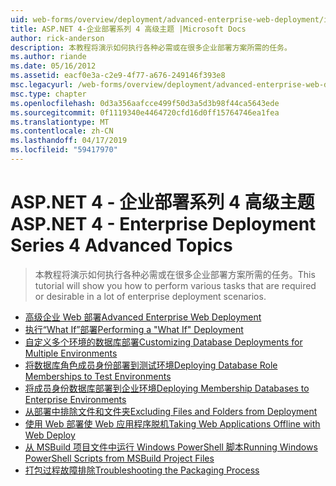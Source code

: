 ```yaml
---
uid: web-forms/overview/deployment/advanced-enterprise-web-deployment/index
title: ASP.NET 4-企业部署系列 4 高级主题 |Microsoft Docs
author: rick-anderson
description: 本教程将演示如何执行各种必需或在很多企业部署方案所需的任务。
ms.author: riande
ms.date: 05/16/2012
ms.assetid: eacf0e3a-c2e9-4f77-a676-249146f393e8
msc.legacyurl: /web-forms/overview/deployment/advanced-enterprise-web-deployment
msc.type: chapter
ms.openlocfilehash: 0d3a356aafcce499f50d3a5d3b98f44ca5643ede
ms.sourcegitcommit: 0f1119340e4464720cfd16d0ff15764746ea1fea
ms.translationtype: MT
ms.contentlocale: zh-CN
ms.lasthandoff: 04/17/2019
ms.locfileid: "59417970"
---
```

# <a name="aspnet-4---enterprise-deployment-series-4-advanced-topics"></a><span data-ttu-id="d32a7-103">ASP.NET 4 - 企业部署系列 4 高级主题</span><span class="sxs-lookup"><span data-stu-id="d32a7-103">ASP.NET 4 - Enterprise Deployment Series 4 Advanced Topics</span></span>

> <span data-ttu-id="d32a7-104">本教程将演示如何执行各种必需或在很多企业部署方案所需的任务。</span><span class="sxs-lookup"><span data-stu-id="d32a7-104">This tutorial will show you how to perform various tasks that are required or desirable in a lot of enterprise deployment scenarios.</span></span>


- [<span data-ttu-id="d32a7-105">高级企业 Web 部署</span><span class="sxs-lookup"><span data-stu-id="d32a7-105">Advanced Enterprise Web Deployment</span></span>](advanced-enterprise-web-deployment.md)
- [<span data-ttu-id="d32a7-106">执行“What If”部署</span><span class="sxs-lookup"><span data-stu-id="d32a7-106">Performing a "What If" Deployment</span></span>](performing-a-what-if-deployment.md)
- [<span data-ttu-id="d32a7-107">自定义多个环境的数据库部署</span><span class="sxs-lookup"><span data-stu-id="d32a7-107">Customizing Database Deployments for Multiple Environments</span></span>](customizing-database-deployments-for-multiple-environments.md)
- [<span data-ttu-id="d32a7-108">将数据库角色成员身份部署到测试环境</span><span class="sxs-lookup"><span data-stu-id="d32a7-108">Deploying Database Role Memberships to Test Environments</span></span>](deploying-database-role-memberships-to-test-environments.md)
- [<span data-ttu-id="d32a7-109">将成员身份数据库部署到企业环境</span><span class="sxs-lookup"><span data-stu-id="d32a7-109">Deploying Membership Databases to Enterprise Environments</span></span>](deploying-membership-databases-to-enterprise-environments.md)
- [<span data-ttu-id="d32a7-110">从部署中排除文件和文件夹</span><span class="sxs-lookup"><span data-stu-id="d32a7-110">Excluding Files and Folders from Deployment</span></span>](excluding-files-and-folders-from-deployment.md)
- [<span data-ttu-id="d32a7-111">使用 Web 部署使 Web 应用程序脱机</span><span class="sxs-lookup"><span data-stu-id="d32a7-111">Taking Web Applications Offline with Web Deploy</span></span>](taking-web-applications-offline-with-web-deploy.md)
- [<span data-ttu-id="d32a7-112">从 MSBuild 项目文件中运行 Windows PowerShell 脚本</span><span class="sxs-lookup"><span data-stu-id="d32a7-112">Running Windows PowerShell Scripts from MSBuild Project Files</span></span>](running-windows-powershell-scripts-from-msbuild-project-files.md)
- [<span data-ttu-id="d32a7-113">打包过程故障排除</span><span class="sxs-lookup"><span data-stu-id="d32a7-113">Troubleshooting the Packaging Process</span></span>](troubleshooting-the-packaging-process.md)
